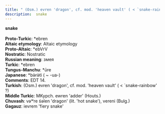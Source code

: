 ```yaml
---
title: " (Osm.) evren 'dragon', cf. mod. 'heaven vault' ( < `snake-rainbow' ?)"
description:  snake
---
```

<strong> snake</strong><br><br>
<strong>Proto-Turkic</strong>:  *ebren<br>
<strong>Altaic etymology</strong>:  Altaic etymology<br>
<strong> Proto-Altaic</strong>:  *ebVrV<br>
<strong>Nostratic</strong>:  Nostratic<br>
<strong>Russian meaning</strong>:  змея<br>
<strong>Turkic</strong>:  *ebren<br>
<strong>Tungus-Manchu</strong>:  *ūre<br>
<strong>Japanese</strong>:  *bǝ̀rǝ̀tì ( ~ -ua-)<br>
<strong>Comments</strong>:  EDT 14.<br>
<strong>Turkish</strong>:  (Osm.) evren 'dragon', cf. mod. 'heaven vault' ( < `snake-rainbow' ?)<br>
<strong>Middle Turkic</strong>:  MKypch. ewren 'adder' (Houts.)<br>
<strong>Chuvash</strong>:  vǝʷre śǝlen 'dragon' (lit. 'hot snake'), vereni (Bulg.)<br>
<strong>Gagauz</strong>:  ievrem 'fiery snake'<br>



